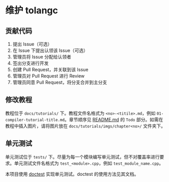 # 维护 tolangc

## 贡献代码

1. 提出 Issue（可选）
2. 在 Issue 下提出认领该 Issue（可选）
3. 管理员将 Issue 分配给认领者
4. 签出分支进行开发
5. 创建 Pull Request，并关联到该 Issue
6. 管理员对 Pull Request 进行 Review
7. 管理员同意 Pull Request，将分支合并到主分支

## 修改教程

教程位于 `docs/tutorials/` 下。教程文件名格式为 `<no>-<titile>.md`，例如 `01-compiler-tutorial-title.md`。章节顺序见 [README.md](README.md) 的 `Todo` 部分。如需在教程中插入图片，请将图片放在 `docs/tutorials/imgs/chapter<no>/` 文件夹下。

## 单元测试

单元测试位于 `tests/` 下。尽量为每一个模块编写单元测试，但不对覆盖率进行要求。单元测试文件名格式为 `test_<module>.cpp`，例如 `test_module_name.cpp`。

本项目使用 [doctest](https://github.com/doctest/doctest) 实现单元测试。doctest 的使用方法见其文档。
